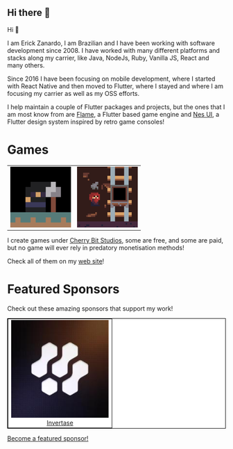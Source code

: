 ## Hi there 👋

Hi 👋

I am Erick Zanardo, I am Brazilian and I have been working with software development since 2008. I have worked with many different platforms and stacks along my carrier, like Java, NodeJs, Ruby, Vanilla JS, React and many others.

Since 2016 I have been focusing on mobile development, where I started with React Native and then moved to Flutter, where I stayed and where I am focusing my carrier as well as my OSS efforts.

I help maintain a couple of Flutter packages and projects, but the ones that I am most know from are [Flame](https://flame-engine.org/), a Flutter based game engine and [Nes UI](https://github.com/erickzanardo/nes_ui), a Flutter design system inspired by retro game consoles!

# Games

<table>
    <tr>
        <td>
            <img width="140" height="140" src="./images/games/gd_icon.png" />
        </td>
        <td>
            <img width="140" height="140" src="./images/games/mine_cart_operator_icon.png" />
        </td>
    </tr>
</table>

I create games under [Cherry Bit Studios](https://cherrybit.studio/), some are free, and some are paid, but no game will ever rely in predatory monetisation methods!

Check all of them on my [web site](https://cherrybit.studio/games/)!

# Featured Sponsors

Check out these amazing sponsors that support my work!

<table style="background-color: white; border: 1px solid black">
    <tbody>
        <tr>
            <td align="center" style="border: 1px solid black">
                <a href="https://invertase.io/"><img src="./images/sponsors/invertase.jpeg" width="225"/> <br /> Invertase </a>
            </td>
        </tr>
    </tbody>
</table>

[Become a featured sponsor!](https://cherrybit.studio/featured-sponsors/)

